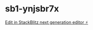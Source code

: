 # sb1-ynjsbr7x

[Edit in StackBlitz next generation editor ⚡️](https://stackblitz.com/~/github.com/dfrhgftdrh/sb1-ynjsbr7x)